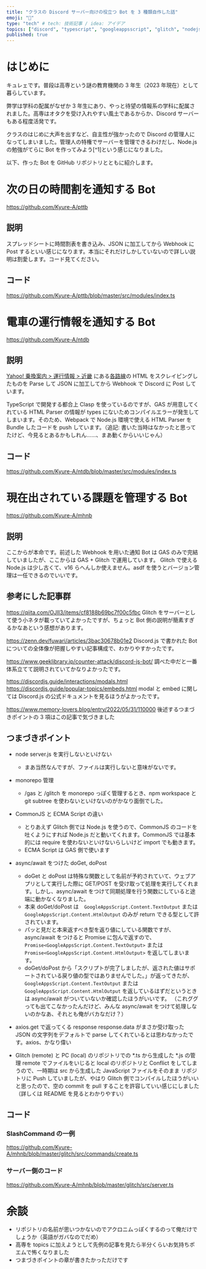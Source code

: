 ```yaml
---
title: "クラスの Discord サーバー向けの役立つ Bot を 3 種類自作した話"
emoji: "💬"
type: "tech" # tech: 技術記事 / idea: アイデア
topics: ["discord", "typescript", "googleappsscript", "glitch", "nodejs"]
published: true
---
```


# はじめに
キュレェです。普段は高専という謎の教育機関の 3 年生（2023 年現在）として暮らしています。

弊学は学科の配属がなぜか 3 年生にあり、やっと待望の情報系の学科に配属されました。高専はオタクを受け入れやすい風土であるからか、Discord サーバーもある程度活発です。

クラスのはじめに大声を出すなど、自主性が強かったので Discord の管理人になってしまいました。管理人の特権でサーバーを管理できるわけだし、Node.js の勉強がてらに Bot を作ってみよう[^1]という感じになりました。

以下、作った Bot を GitHub リポジトリとともに紹介します。
# 次の日の時間割を通知する Bot 
https://github.com/Kyure-A/pttb

## 説明
スプレッドシートに時間割表を書き込み、JSON に加工してから Webhook に Post するといい感じになります。本当にそれだけしかしていないので詳しい説明は割愛します。コード見てください。

## コード
https://github.com/Kyure-A/pttb/blob/master/src/modules/index.ts

# 電車の運行情報を通知する Bot
https://github.com/Kyure-A/ntdb

## 説明
[Yahoo! 乗換案内 > 運行情報 > 近畿](https://transit.yahoo.co.jp/diainfo/area/6) にある[各路線](https://github.com/Kyure-A/ntdb/blob/master/src/modules/train_line_list.ts)の HTML をスクレイピングしたものを Parse して JSON に加工してから Webhook で Discord に Post しています。

TypeScript で開発する都合上 Clasp を使っているのですが、GAS が用意してくれている HTML Parser の情報が types にないためコンパイルエラーが発生してしまいます。そのため、Webpack で Node.js 環境で使える HTML Parser を Bundle したコードを push しています。（追記: 書いた当時はなかったと思ってたけど、今見るとあるかもしれん......、まあ動くからいいじゃん）

## コード
https://github.com/Kyure-A/ntdb/blob/master/src/modules/index.ts

# 現在出されている課題を管理する Bot
https://github.com/Kyure-A/mhnb

## 説明

ここからが本命です。前述した Webhook を用いた通知 Bot は GAS のみで完結していましたが、ここからは GAS + Glitch で運用しています。
Glitch で使える Node.js は少し古くて、v16 らへんしか使えません。asdf を使うとバージョン管理は一任できるのでいいです。

## 参考にした記事群

https://qiita.com/OJII3/items/cf8188b69bc7f00c5fbc
Glitch をサーバーとして使う小ネタが載っていてよかったですが、ちょっと Bot 側の説明が簡素すぎるかなあという感想があります。

https://zenn.dev/fuwari/articles/3bac30678b01e2
Discord.js で書かれた Bot についての全体像が把握しやすい記事構成で、わかりやすかったです。

https://www.geeklibrary.jp/counter-attack/discord-js-bot/
調べた中だと一番体系立てて説明されていてかなりよかったです。

https://discordjs.guide/interactions/modals.html
https://discordjs.guide/popular-topics/embeds.html
modal と embed に関しては Discord.js の公式ドキュメントを見るほうがよかったです。

https://www.memory-lovers.blog/entry/2022/05/31/110000
後述するつまづきポイントの 3 項はこの記事で気づきました

## つまづきポイント
- node server.js を実行しないといけない
    - まあ当然なんですが、ファイルは実行しないと意味がないです。

- monorepo 管理
    - /gas と /glitch を monorepo っぽく管理するとき、npm workspace と git subtree を使わないといけないのがかなり面倒でした。

- CommonJS と ECMA Script の違い
    - とりあえず Glitch 側では Node.js を使うので、CommonJS のコードを吐くようにすれば Node.js だと動いてくれます。CommonJS では基本的には require を使わないといけないらしいけど import でも動きます。
    - ECMA Script は GAS 側で使います

- async/await をつけた doGet, doPost
    - doGet と doPost は特殊な関数として名前が予約されていて、ウェブアプリとして実行した際に GET/POST を受け取って処理を実行してくれます。しかし、async/await をつけて同期処理を行う関数にしていると途端に動かなくなりました。
    - 本来 doGet/doPost は　`GoogleAppsScript.Content.TextOutput` または `GoogleAppsScript.Content.HtmlOutput` のみが return できる型として許されています。
    - パッと見だと本来返すべき型を返り値にしている関数ですが、async/await をつけると Promise に包んで返すので、`Promise<GoogleAppsScript.Content.TextOutput>` または `Promise<GoogleAppsScript.Content.HtmlOutput>` を返してしまいます。
    - doGet/doPost から「スクリプトが完了しましたが、返された値はサポートされている戻り値の型ではありませんでした。」が返ってきたが、`GoogleAppsScript.Content.TextOutput` または `GoogleAppsScript.Content.HtmlOutput` を返しているはずだというときは async/await がついていないか確認したほうがいいです。
    （これググっても出てこなかったんだけど、みんな async/await をつけて処理しないのかなあ、それとも俺がバカなだけ？）

- axios.get で返ってくる response
response.data がまさか受け取った JSON の文字列をデフォルトで parse してくれているとは思わなかったです。axios、かなり偉い

- Glitch (remote) と PC (local) のリポジトリでの *.ts から生成した *.js の管理
remote でファイルをいじると local のリポジトリと Conflict をしてしまうので、一時期は src から生成した JavaScript ファイルをそのまま リポジトリに Push していましたが、やはり Glitch 側でコンパイルしたほうがいいと思ったので、空の commit を pull することを許容していい感じにしました（詳しくは README を見るとわかりやすい）

## コード

### SlashCommand の一例
https://github.com/Kyure-A/mhnb/blob/master/glitch/src/commands/create.ts

### サーバー側のコード
https://github.com/Kyure-A/mhnb/blob/master/glitch/src/server.ts

# 余談
- リポジトリの名前が思いつかないのでアクロニムっぽくするのって俺だけでしょうか（英語がガバなのでだめ）
- 高専を topics に加えようとして先例の記事を見たら半分くらいお気持ちポエムで怖くなりました
- つまづきポイントの章が書きたかっただけです